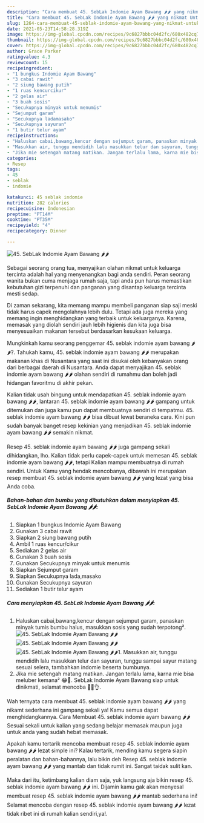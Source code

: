 ```yaml
---
description: "Cara membuat 45. SebLak Indomie Ayam Bawang 🌶️🌶️ yang nikmat Untuk Jualan"
title: "Cara membuat 45. SebLak Indomie Ayam Bawang 🌶️🌶️ yang nikmat Untuk Jualan"
slug: 1264-cara-membuat-45-seblak-indomie-ayam-bawang-yang-nikmat-untuk-jualan
date: 2021-05-23T14:58:28.319Z
image: https://img-global.cpcdn.com/recipes/9c6827bbbc04d2fc/680x482cq70/45-seblak-indomie-ayam-bawang-🌶️🌶️-foto-resep-utama.jpg
thumbnail: https://img-global.cpcdn.com/recipes/9c6827bbbc04d2fc/680x482cq70/45-seblak-indomie-ayam-bawang-🌶️🌶️-foto-resep-utama.jpg
cover: https://img-global.cpcdn.com/recipes/9c6827bbbc04d2fc/680x482cq70/45-seblak-indomie-ayam-bawang-🌶️🌶️-foto-resep-utama.jpg
author: Grace Parker
ratingvalue: 4.3
reviewcount: 15
recipeingredient:
- "1 bungkus Indomie Ayam Bawang"
- "3 cabai rawit"
- "2 siung bawang putih"
- "1 ruas kencurcikur"
- "2 gelas air"
- "3 buah sosis"
- "Secukupnya minyak untuk menumis"
- "Sejumput garam"
- "Secukupnya ladamasako"
- "Secukupnya sayuran"
- "1 butir telur ayam"
recipeinstructions:
- "Haluskan cabai,bawang,kencur dengan sejumput garam, panaskan minyak tumis bumbu halus, masukkan sosis yang sudah terpotong²."
- "Masukkan air, tunggu mendidih lalu masukkan telur dan sayuran, tunggu sampai sayur matang sesuai selera, tambahkan indomie beserta bumbunya."
- "Jika mie setengah matang matikan. Jangan terlalu lama, karna mie bisa meluber kemana² 😂🤣. SebLak Indomie Ayam Bawang siap untuk dinikmati, selamat mencoba 🤗😋👌."
categories:
- Resep
tags:
- 45
- seblak
- indomie

katakunci: 45 seblak indomie 
nutrition: 282 calories
recipecuisine: Indonesian
preptime: "PT14M"
cooktime: "PT35M"
recipeyield: "4"
recipecategory: Dinner

---
```



![45. SebLak Indomie Ayam Bawang 🌶️🌶️](https://img-global.cpcdn.com/recipes/9c6827bbbc04d2fc/680x482cq70/45-seblak-indomie-ayam-bawang-🌶️🌶️-foto-resep-utama.jpg)

Sebagai seorang orang tua, menyajikan olahan nikmat untuk keluarga tercinta adalah hal yang menyenangkan bagi anda sendiri. Peran seorang  wanita bukan cuma menjaga rumah saja, tapi anda pun harus memastikan kebutuhan gizi terpenuhi dan panganan yang disantap keluarga tercinta mesti sedap.

Di zaman  sekarang, kita memang mampu membeli panganan siap saji meski tidak harus capek mengolahnya lebih dulu. Tetapi ada juga mereka yang memang ingin menghidangkan yang terbaik untuk keluarganya. Karena, memasak yang diolah sendiri jauh lebih higienis dan kita juga bisa menyesuaikan makanan tersebut berdasarkan kesukaan keluarga. 



Mungkinkah kamu seorang penggemar 45. seblak indomie ayam bawang 🌶️🌶️?. Tahukah kamu, 45. seblak indomie ayam bawang 🌶️🌶️ merupakan makanan khas di Nusantara yang saat ini disukai oleh kebanyakan orang dari berbagai daerah di Nusantara. Anda dapat menyajikan 45. seblak indomie ayam bawang 🌶️🌶️ olahan sendiri di rumahmu dan boleh jadi hidangan favoritmu di akhir pekan.

Kalian tidak usah bingung untuk mendapatkan 45. seblak indomie ayam bawang 🌶️🌶️, lantaran 45. seblak indomie ayam bawang 🌶️🌶️ gampang untuk ditemukan dan juga kamu pun dapat membuatnya sendiri di tempatmu. 45. seblak indomie ayam bawang 🌶️🌶️ bisa dibuat lewat beraneka cara. Kini pun sudah banyak banget resep kekinian yang menjadikan 45. seblak indomie ayam bawang 🌶️🌶️ semakin nikmat.

Resep 45. seblak indomie ayam bawang 🌶️🌶️ juga gampang sekali dihidangkan, lho. Kalian tidak perlu capek-capek untuk memesan 45. seblak indomie ayam bawang 🌶️🌶️, tetapi Kalian mampu membuatnya di rumah sendiri. Untuk Kamu yang hendak mencobanya, dibawah ini merupakan resep membuat 45. seblak indomie ayam bawang 🌶️🌶️ yang lezat yang bisa Anda coba.

<!--inarticleads1-->

##### Bahan-bahan dan bumbu yang dibutuhkan dalam menyiapkan 45. SebLak Indomie Ayam Bawang 🌶️🌶️:

1. Siapkan 1 bungkus Indomie Ayam Bawang
1. Gunakan 3 cabai rawit
1. Siapkan 2 siung bawang putih
1. Ambil 1 ruas kencur/cikur
1. Sediakan 2 gelas air
1. Gunakan 3 buah sosis
1. Gunakan Secukupnya minyak untuk menumis
1. Siapkan Sejumput garam
1. Siapkan Secukupnya lada,masako
1. Gunakan Secukupnya sayuran
1. Sediakan 1 butir telur ayam




<!--inarticleads2-->

##### Cara menyiapkan 45. SebLak Indomie Ayam Bawang 🌶️🌶️:

1. Haluskan cabai,bawang,kencur dengan sejumput garam, panaskan minyak tumis bumbu halus, masukkan sosis yang sudah terpotong².
<img src="https://img-global.cpcdn.com/steps/f779cb36ae07a5b6/160x128cq70/45-seblak-indomie-ayam-bawang-🌶️🌶️-langkah-memasak-1-foto.jpg" alt="45. SebLak Indomie Ayam Bawang 🌶️🌶️"><img src="https://img-global.cpcdn.com/steps/0ec4d67bbccb75d7/160x128cq70/45-seblak-indomie-ayam-bawang-🌶️🌶️-langkah-memasak-1-foto.jpg" alt="45. SebLak Indomie Ayam Bawang 🌶️🌶️"><img src="https://img-global.cpcdn.com/steps/2e149a444e8e7c37/160x128cq70/45-seblak-indomie-ayam-bawang-🌶️🌶️-langkah-memasak-1-foto.jpg" alt="45. SebLak Indomie Ayam Bawang 🌶️🌶️">1. Masukkan air, tunggu mendidih lalu masukkan telur dan sayuran, tunggu sampai sayur matang sesuai selera, tambahkan indomie beserta bumbunya.
1. Jika mie setengah matang matikan. Jangan terlalu lama, karna mie bisa meluber kemana² 😂🤣. SebLak Indomie Ayam Bawang siap untuk dinikmati, selamat mencoba 🤗😋👌.




Wah ternyata cara membuat 45. seblak indomie ayam bawang 🌶️🌶️ yang nikamt sederhana ini gampang sekali ya! Kamu semua dapat menghidangkannya. Cara Membuat 45. seblak indomie ayam bawang 🌶️🌶️ Sesuai sekali untuk kalian yang sedang belajar memasak maupun juga untuk anda yang sudah hebat memasak.

Apakah kamu tertarik mencoba membuat resep 45. seblak indomie ayam bawang 🌶️🌶️ lezat simple ini? Kalau tertarik, mending kamu segera siapin peralatan dan bahan-bahannya, lalu bikin deh Resep 45. seblak indomie ayam bawang 🌶️🌶️ yang mantab dan tidak rumit ini. Sangat taidak sulit kan. 

Maka dari itu, ketimbang kalian diam saja, yuk langsung aja bikin resep 45. seblak indomie ayam bawang 🌶️🌶️ ini. Dijamin kamu gak akan menyesal membuat resep 45. seblak indomie ayam bawang 🌶️🌶️ mantab sederhana ini! Selamat mencoba dengan resep 45. seblak indomie ayam bawang 🌶️🌶️ lezat tidak ribet ini di rumah kalian sendiri,ya!.

